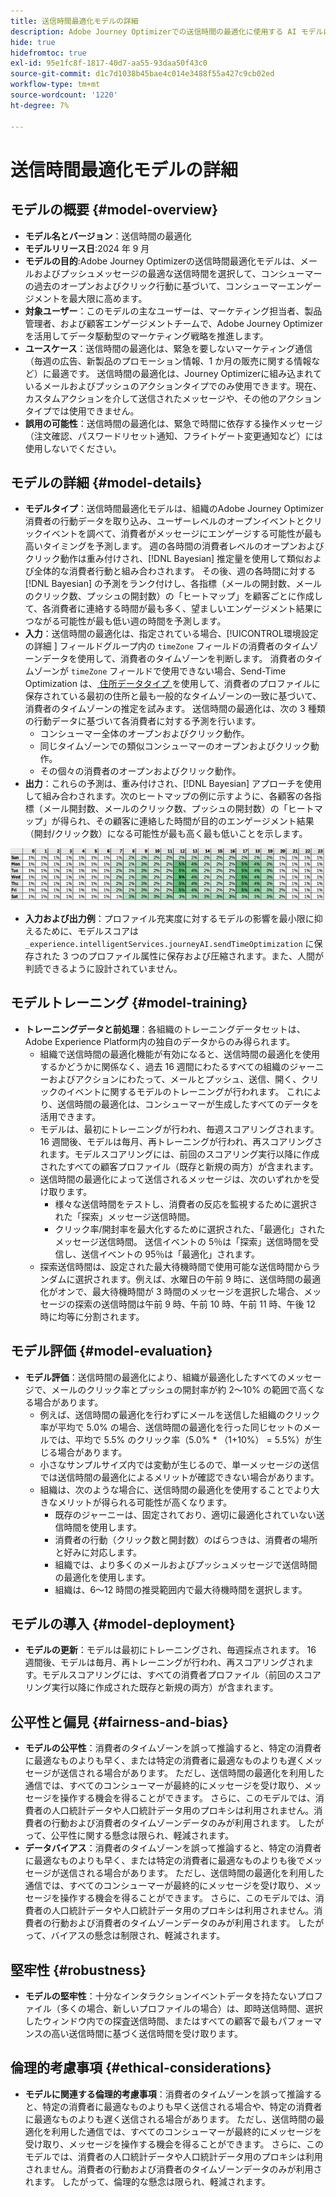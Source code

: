 ```yaml
---
title: 送信時間最適化モデルの詳細
description: Adobe Journey Optimizerでの送信時間の最適化に使用する AI モデルについて説明します。
hide: true
hidefromtoc: true
exl-id: 95e1fc8f-1817-40d7-aa55-93daa50f43c0
source-git-commit: d1c7d1038b45bae4c014e3488f55a427c9cb02ed
workflow-type: tm+mt
source-wordcount: '1220'
ht-degree: 7%

---
```


# 送信時間最適化モデルの詳細

## モデルの概要 {#model-overview}

* **モデル名とバージョン**：送信時間の最適化
* **モデルリリース日**:2024 年 9 月
* **モデルの目的**:Adobe Journey Optimizerの送信時間最適化モデルは、メールおよびプッシュメッセージの最適な送信時間を選択して、コンシューマーの過去のオープンおよびクリック行動に基づいて、コンシューマーエンゲージメントを最大限に高めます。
* **対象ユーザー**：このモデルの主なユーザーは、マーケティング担当者、製品管理者、および顧客エンゲージメントチームで、Adobe Journey Optimizerを活用してデータ駆動型のマーケティング戦略を推進します。
* **ユースケース**：送信時間の最適化は、緊急を要しないマーケティング通信（毎週の広告、新製品のプロモーション情報、1 か月の販売に関する情報など）に最適です。 送信時間の最適化は、Journey Optimizerに組み込まれているメールおよびプッシュのアクションタイプでのみ使用できます。現在、カスタムアクションを介して送信されたメッセージや、その他のアクションタイプでは使用できません。
* **誤用の可能性**：送信時間の最適化は、緊急で時間に依存する操作メッセージ（注文確認、パスワードリセット通知、フライトゲート変更通知など）には使用しないでください。

## モデルの詳細 {#model-details}

* **モデルタイプ**：送信時間最適化モデルは、組織のAdobe Journey Optimizer消費者の行動データを取り込み、ユーザーレベルのオープンイベントとクリックイベントを調べて、消費者がメッセージにエンゲージする可能性が最も高いタイミングを予測します。 週の各時間の消費者レベルのオープンおよびクリック動作は重み付けされ、[!DNL Bayesian] 推定量を使用して類似および全体的な消費者行動と組み合わされます。 その後、週の各時間に対する [!DNL Bayesian] の予測をランク付けし、各指標（メールの開封数、メールのクリック数、プッシュの開封数）の「ヒートマップ」を顧客ごとに作成して、各消費者に連絡する時間が最も多く、望ましいエンゲージメント結果につながる可能性が最も低い週の時間を予測します。
* **入力**：送信時間の最適化は、指定されている場合、[!UICONTROL &#x200B; 環境設定の詳細 &#x200B;] フィールドグループ内の `timeZone` フィールドの消費者のタイムゾーンデータを使用して、消費者のタイムゾーンを判断します。 消費者のタイムゾーンが `timeZone` フィールドで使用できない場合、Send-Time Optimization は、[&#x200B; 住所データタイプ &#x200B;](../../xdm/data-types/postal-address.md) を使用して、消費者のプロファイルに保存されている最初の住所と最も一般的なタイムゾーンの一致に基づいて、消費者のタイムゾーンの推定を試みます。 送信時間の最適化は、次の 3 種類の行動データに基づいて各消費者に対する予測を行います。
   * コンシューマー全体のオープンおよびクリック動作。
   * 同じタイムゾーンでの類似コンシューマーのオープンおよびクリック動作。
   * その個々の消費者のオープンおよびクリック動作。
* **出力**：これらの予測は、重み付けされ、[!DNL Bayesian] アプローチを使用して組み合わされます。次のヒートマップの例に示すように、各顧客の各指標（メール開封数、メールのクリック数、プッシュの開封数）の「ヒートマップ」が得られ、その顧客に連絡した時間が目的のエンゲージメント結果（開封/クリック数）になる可能性が最も高く最も低いことを示します。

![&#x200B; 送信時間の最適化のヒートマップ。](../images/models/send-time-optimization.png)

* **入力および出力例**：プロファイル充実度に対するモデルの影響を最小限に抑えるために、モデルスコアは `_experience.intelligentServices.journeyAI.sendTimeOptimization` に保存された 3 つのプロファイル属性に保存および圧縮されます。また、人間が判読できるように設計されていません。

## モデルトレーニング {#model-training}

* **トレーニングデータと前処理**：各組織のトレーニングデータセットは、Adobe Experience Platform内の独自のデータからのみ得られます。
   * 組織で送信時間の最適化機能が有効になると、送信時間の最適化を使用するかどうかに関係なく、過去 16 週間にわたるすべての組織のジャーニーおよびアクションにわたって、メールとプッシュ、送信、開く、クリックのイベントに関するモデルのトレーニングが行われます。 これにより、送信時間の最適化は、コンシューマーが生成したすべてのデータを活用できます。
   * モデルは、最初にトレーニングが行われ、毎週スコアリングされます。16 週間後、モデルは毎月、再トレーニングが行われ、再スコアリングされます。モデルスコアリングには、前回のスコアリング実行以降に作成されたすべての顧客プロファイル（既存と新規の両方）が含まれます。
   * 送信時間の最適化によって送信されるメッセージは、次のいずれかを受け取ります。
      * 様々な送信時間をテストし、消費者の反応を監視するために選択された「探索」メッセージ送信時間。
      * クリック率/開封率を最大化するために選択された、「最適化」されたメッセージ送信時間。 送信イベントの 5％は「探索」送信時間を受信し、送信イベントの 95％は「最適化」されます。
   * 探索送信時間は、設定された最大待機時間で使用可能な送信時間からランダムに選択されます。例えば、水曜日の午前 9 時に、送信時間の最適化がオンで、最大待機時間が 3 時間のメッセージを選択した場合、メッセージの探索の送信時間は午前 9 時、午前 10 時、午前 11 時、午後 12 時に均等に分割されます。

## モデル評価 {#model-evaluation}

* **モデル評価**：送信時間の最適化により、組織が最適化したすべてのメッセージで、メールのクリック率とプッシュの開封率が約 2～10% の範囲で高くなる場合があります。
   * 例えば、送信時間の最適化を行わずにメールを送信した組織のクリック率が平均で 5.0% の場合、送信時間の最適化を行った同じセットのメールでは、平均で 5.5% のクリック率（5.0% * （1+10%） = 5.5%）が生じる場合があります。
   * 小さなサンプルサイズ内では変動が生じるので、単一メッセージの送信では送信時間の最適化によるメリットが確認できない場合があります。
   * 組織は、次のような場合に、送信時間の最適化を使用することでより大きなメリットが得られる可能性が高くなります。
      * 既存のジャーニーは、固定されており、適切に最適化されていない送信時間を使用します。
      * 消費者の行動（クリック数と開封数）のばらつきは、消費者の場所と好みに対応します。
      * 組織では、より多くのメールおよびプッシュメッセージで送信時間の最適化を使用します。
      * 組織は、6～12 時間の推奨範囲内で最大待機時間を選択します。

## モデルの導入 {#model-deployment}

* **モデルの更新**：モデルは最初にトレーニングされ、毎週採点されます。 16 週間後、モデルは毎月、再トレーニングが行われ、再スコアリングされます。モデルスコアリングには、すべての消費者プロファイル（前回のスコアリング実行以降に作成された既存と新規の両方）が含まれます。

## 公平性と偏見 {#fairness-and-bias}

* **モデルの公平性**：消費者のタイムゾーンを誤って推論すると、特定の消費者に最適なものよりも早く、または特定の消費者に最適なものよりも遅くメッセージが送信される場合があります。 ただし、送信時間の最適化を利用した通信では、すべてのコンシューマーが最終的にメッセージを受け取り、メッセージを操作する機会を得ることができます。 さらに、このモデルでは、消費者の人口統計データや人口統計データ用のプロキシは利用されません。消費者の行動および消費者のタイムゾーンデータのみが利用されます。 したがって、公平性に関する懸念は限られ、軽減されます。
* **データバイアス**：消費者のタイムゾーンを誤って推論すると、特定の消費者に最適なものよりも早く、または特定の消費者に最適なものよりも後でメッセージが送信される場合があります。 ただし、送信時間の最適化を利用した通信では、すべてのコンシューマーが最終的にメッセージを受け取り、メッセージを操作する機会を得ることができます。 さらに、このモデルでは、消費者の人口統計データや人口統計データ用のプロキシは利用されません。消費者の行動および消費者のタイムゾーンデータのみが利用されます。 したがって、バイアスの懸念は制限され、軽減されます。

## 堅牢性 {#robustness}

* **モデルの堅牢性**：十分なインタラクションイベントデータを持たないプロファイル（多くの場合、新しいプロファイルの場合）は、即時送信時間、選択したウィンドウ内での探査送信時間、またはすべての顧客で最もパフォーマンスの高い送信時間に基づく送信時間を受け取ります。

## 倫理的考慮事項 {#ethical-considerations}

* **モデルに関連する倫理的考慮事項**：消費者のタイムゾーンを誤って推論すると、特定の消費者に最適なものよりも早く送信される場合や、特定の消費者に最適なものよりも遅く送信される場合があります。 ただし、送信時間の最適化を利用した通信では、すべてのコンシューマーが最終的にメッセージを受け取り、メッセージを操作する機会を得ることができます。 さらに、このモデルでは、消費者の人口統計データや人口統計データ用のプロキシは利用されません。消費者の行動および消費者のタイムゾーンデータのみが利用されます。 したがって、倫理的な懸念は限られ、軽減されます。